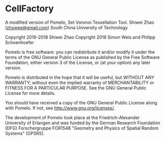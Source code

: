 # CellFactory
A modified version of Pomelo, Set Voronoi Tessellation Tool.
Shiwei Zhao (zhswee@gmail.com)
South China University of Technology

Copyright 2016-2018 Shiwei Zhao
Copyright 2016 Simon Weis and Philipp Schoenhoefer

Pomelo is free software: you can redistribute it and/or modify
it under the terms of the GNU General Public License as published by
the Free Software Foundation, either version 3 of the License, or
(at your option) any later version.

Pomelo is distributed in the hope that it will be useful,
but WITHOUT ANY WARRANTY; without even the implied warranty of
MERCHANTABILITY or FITNESS FOR A PARTICULAR PURPOSE.  See the
GNU General Public License for more details.

You should have received a copy of the GNU General Public License
along with Pomelo.  If not, see <http://www.gnu.org/licenses/>.

The development of Pomelo took place at the Friedrich-Alexander University of Erlangen and was funded by the German Research Foundation (DFG) Forschergruppe FOR1548 "Geometry and Physics of Spatial Random Systems" (GPSRS).
